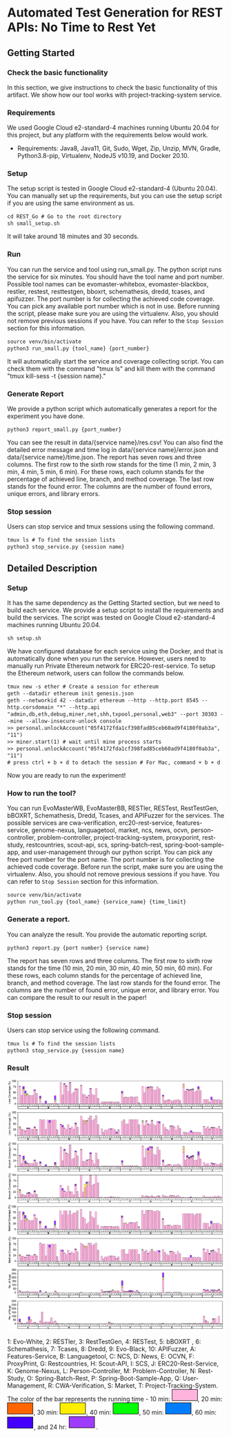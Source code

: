 # Automated Test Generation for REST APIs: No Time to Rest Yet

## Getting Started

### Check the basic functionality

In this section, we give instructions to check the basic functionality of this artifact.
We show how our tool works with project-tracking-system service.

### Requirements

We used Google Cloud e2-standard-4 machines running Ubuntu 20.04 for this project, but any platform with the requirements below would work.

- Requirements: Java8, Java11, Git, Sudo, Wget, Zip, Unzip, MVN, Gradle, Python3.8-pip, Virtualenv, NodeJS v10.19, and Docker 20.10. 

### Setup

The setup script is tested in Google Cloud e2-standard-4 (Ubuntu 20.04).
You can manually set up the requirements, but you can use the setup script if you are using the same environment as us.

```
cd REST_Go # Go to the root directory
sh small_setup.sh
```

It will take around 18 minutes and 30 seconds.

### Run

You can run the service and tool using run_small.py. The python script runs the service for six minutes.
You should have the tool name and port number. Possible tool names can be evomaster-whitebox, evomaster-blackbox, restler, restest, resttestgen, bboxrt, schemathesis, dredd, tcases, and apifuzzer.
The port number is for collecting the achieved code coverage. You can pick any available port number which is not in use.
Before running the script, please make sure you are using the virtualenv.
Also, you should not remove previous sessions if you have. You can refer to the `Stop Session` section for this information.

```
source venv/bin/activate
python3 run_small.py {tool_name} {port_number}
```

It will automatically start the service and coverage collecting script. You can check them with the command "tmux ls" and kill them with the command "tmux kill-sess -t {session name}."

### Generate Report

We provide a python script which automatically generates a report for the experiment you have done. 

```
python3 report_small.py {port_number}
```

You can see the result in data/{service name}/res.csv!
You can also find the detailed error message and time log in data/{service name}/error.json and data/{service name}/time.json.
The report has seven rows and three columns. 
The first row to the sixth row stands for the time (1 min, 2 min, 3 min, 4 min, 5 min, 6 min). For these rows, each column stands for the percentage of achieved line, branch, and method coverage.
The last row stands for the found error. The columns are the number of found errors, unique errors, and library errors.

### Stop session

Users can stop service and tmux sessions using the following command.

```
tmux ls # To find the session lists
python3 stop_service.py {session name}
```

## Detailed Description

### Setup

It has the same dependency as the Getting Started section, but we need to build each service.
We provide a setup script to install the requirements and build the services. The script was tested on Google Cloud e2-standard-4 machines running Ubuntu 20.04.

```
sh setup.sh
```

We have configured database for each service using the Docker, and that is automatically done when you run the service. However, users need to manually run Private Ethereum network for ERC20-rest-service.
To setup the Ethereum network, users can follow the commands below.

```
tmux new -s ether # Create a session for ethereum
geth --datadir ethereum init genesis.json
geth --networkid 42 --datadir ethereum --http --http.port 8545 --http.corsdomain "*" --http.api "admin,db,eth,debug,miner,net,shh,txpool,personal,web3" --port 30303 --mine --allow-insecure-unlock console
>> personal.unlockAccount("05f4172fda1cf398fad85ceb60ad9f4180f0ab3a", "11")
>> miner.start(1) # wait until mine process starts
>> personal.unlockAccount("05f4172fda1cf398fad85ceb60ad9f4180f0ab3a", "11")
# press ctrl + b + d to detach the session # For Mac, command + b + d 
```

Now you are ready to run the experiment!

### How to run the tool?

You can run EvoMasterWB, EvoMasterBB, RESTler, RESTest, RestTestGen, bBOXRT, Schemathesis, Dredd, Tcases, and APIFuzzer for the services.
The possible services are cwa-verification, erc20-rest-service, features-service, genome-nexus, languagetool, market, ncs, news, ocvn, person-controller, problem-controller, project-tracking-system, proxyporint, rest-study, restcountries, scout-api, scs, spring-batch-rest, spring-boot-sample-app, and user-management through our python script.
You can pick any free port number for the port name. The port number is for collecting the achieved code coverage.
Before run the script, make sure you are using the virtualenv.
Also, you should not remove previous sessions if you have. You can refer to `Stop Session` section for this information.

```
source venv/bin/activate
python run_tool.py {tool_name} {service_name} {time_limit}
```

### Generate a report.

You can analyze the result. You provide the automatic reporting script.


```
python3 report.py {port number} {service name}
```

The report has seven rows and three columns. 
The first row to sixth row stands for the time (10 min, 20 min, 30 min, 40 min, 50 min, 60 min). For these rows, each column stands for the percentage of achieved line, branch, and method coverage.
The last row stands for the found error. The columns are the number of found error, unique error, and library error.
You can compare the result to our result in the paper!

### Stop session

Users can stop service using the following command. 

```
tmux ls # To find the session lists
python3 stop_service.py {session name}
```

### Result

![res](images/figure_all.png)

1: Evo-White, 2: RESTler, 3: RestTestGen, 4: RESTest, 5: bBOXRT , 6: Schemathesis, 7: Tcases, 8: Dredd, 9: Evo-Black, 10: APIFuzzer, A: Features-Service, B: Languagetool, C: NCS, D: News, E: OCVN, F: ProxyPrint, G: Restcountries, H: Scout-API, I: SCS, J: ERC20-Rest-Service, K: Genome-Nexus, L: Person-Controller, M: Problem-Controller, N: Rest-Study, O: Spring-Batch-Rest, P: Spring-Boot-Sample-App, Q: User-Management, R: CWA-Verification, S: Market, T: Project-Tracking-System. The color of the bar represents the running time - 10 min: ![10min](images/10min.png), 20 min: ![20min](images/20min.png), 30 min: ![30min](images/30min.png), 40 min: ![40min](images/40min.png), 50 min: ![50min](images/50min.png), 60 min: ![1h](images/1h.png), and 24 hr: ![24h](images/24h.png).
